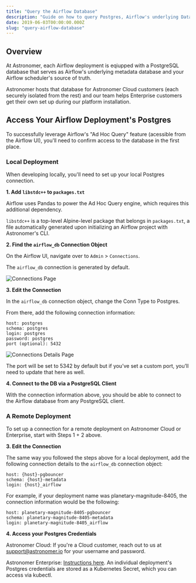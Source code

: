 ```yaml
---
title: "Query the Airflow Database"
description: "Guide on how to query Postgres, Airflow's underlying Database, on Astronomer"
date: 2019-06-03T00:00:00.000Z
slug: "query-airflow-database"
---
```



## Overview

At Astronomer, each Airflow deployment is eqiupped with a PostgreSQL database that serves as Airflow's underlying metadata database and your Airflow scheduler's source of truth.

Astronomer hosts that database for Astronomer Cloud customers (each securely isolated from the rest) and our team helps Enterprise customers get their own set up during our platform installation.

## Access Your Airflow Deployment's Postgres

To successfully leverage Airflow's "Ad Hoc Query" feature (acessible from the Airflow UI), you'll need to confirm access to the database in the first place.

### Local Deployment

When developing locally, you'll need to set up your local Postgres connection.

**1. Add `libstdc++` to `packages.txt`**

Airflow uses Pandas to power the Ad Hoc Query engine, which requires this additional dependency.

`libstdc++` is a top-level Alpine-level package that belongs in `packages.txt`, a file automatically generated upon initializing an Airflow project with Astronomer's CLI.

**2. Find the `airflow_db` Connection Object**

On the Airflow UI, navigate over to `Admin` > `Connections`.

The `airflow_db` connection is generated by default.

![Connections Page](https://assets2.astronomer.io/main/docs/query-postgres/query-postgres-connection-page.png)

**3. Edit the Connection**

In the `airflow_db` connection object, change the Conn Type to Postgres.

From there, add the following connection information:

```
host: postgres
schema: postgres
login: postgres
password: postgres
port (optional): 5432
```

![Connections Details Page](https://assets2.astronomer.io/main/docs/query-postgres/query-postgres-connection-details.png)

The port will be set to 5342 by default but if you’ve set a custom port, you’ll need to update that here as well.

**4. Connect to the DB via a PostgreSQL Client**

With the connection information above, you should be able to connect to the Airflow database from any PostgreSQL client.

### A Remote Deployment

To set up a connection for a remote deployment on Astronomer Cloud or Enterprise, start with Steps 1 + 2 above.

**3. Edit the Connection**

The same way you followed the steps above for a local deployment, add the following connection details to the `airflow_db` connection object:

```
host: {host}-pgbouncer
schema: {host}-metadata
login: {host}_airflow
```

For example, if your deployment name was planetary-magnitude-8405, the connection information would be the following:

```
host: planetary-magnitude-8405-pgbouncer
schema: planetary-magnitude-8405-metadata
login: planetary-magnitude-8405_airflow
```

**4. Access your Postgres Credentials**

Astronomer Cloud: If you're a Cloud customer, reach out to us at [support@astronomer.io](support@astronomer.io) for your username and password.

Astronomer Enterprise: [Instructions here](https://www.astronomer.io/docs/ee-administration-postgres-creds/). An individual deployment's Postgres credentials are stored as a Kubernetes Secret, which you can access via kubectl. 

